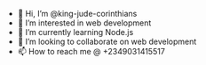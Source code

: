 - 👋 Hi, I’m @king-jude-corinthians
- 👀 I’m interested in web development 
- 🌱 I’m currently learning Node.js
- 💞️ I’m looking to collaborate on web development 
- 📫 How to reach me @ +2349031415517

<!---
king-jude-corinthians/king-jude-corinthians is a ✨ special ✨ repository because its `README.md` (this file) appears on your GitHub profile.
You can click the Preview link to take a look at your changes.
--->
